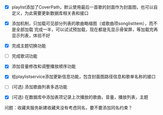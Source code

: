 - [x] playlist添加了CoverPath，默认使用最后一首歌的封面作为封面图，也可以自定义，为此需要更新数据库相关表和接口

- [x] 添加机制，只加载可见部分列表的歌曲略缩图（或歌曲项songlistitem），而不是全部加载
完成一半，可以试试预加载，现在都是先显示骨架屏，等加载完再显示列表，体验不好
- [x] 完成主题切换功能
- [ ] 完成歌词功能
- [x] 添加音量修改和调整播放顺序功能
- [x] 给playlistservice添加更新信息功能，包含封面图路径信息和歌单名称的接口
- [ ] (可选) 添加歌曲列表多选功能 
- [x] (可选) 在数据库中添加表项记录上次播放的歌曲，音量，播放列表，主题

问题：收藏夹服务新建收藏夹没有考虑同名，要不要添加同名约束？